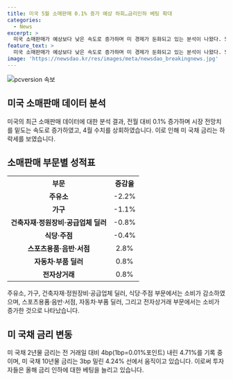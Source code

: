 ```yaml
---
title: 미국 5월 소매판매 0.1% 증가 예상 하회…금리인하 베팅 확대
categories:
  - News
excerpt: >
  미국 소매판매가 예상보다 낮은 속도로 증가하며 미 경제가 둔화되고 있는 분석이 나왔다. 5월 소매판매는 전월 대비 0.1% 증가하여 전망치를 하회했으며, 이는 미 국채 금리 하락을 이끌었다. 자동차와 휘발유를 제외한 소매판매는 0.1% 증가했지만, 주유소, 가구, 식당 등에서 소비가 감소했다. 소매판매 지표 발표 후 투자자들은 올해 금리 인하에 대한 베팅을 늘리고 있으며, 미 국채 금리는 하락세를 보이고 있다.
feature_text: >
  미국 소매판매가 예상보다 낮은 속도로 증가하며 미 경제가 둔화되고 있는 분석이 나왔다. 5월 소매판매는 전월 대비 0.1% 증가하여 전망치를 하회했으며, 이는 미 국채 금리 하락을 이끌었다. 자동차와 휘발유를 제외한 소매판매는 0.1% 증가했지만, 주유소, 가구, 식당 등에서 소비가 감소했다. 소매판매 지표 발표 후 투자자들은 올해 금리 인하에 대한 베팅을 늘리고 있으며, 미 국채 금리는 하락세를 보이고 있다.
image: 'https://newsdao.kr/res/images/meta/newsdao_breakingnews.jpg'
---
```


<p><img src="https://newsdao.kr/res/images/meta/newsdao_breakingnews.jpg" alt="pcversion 속보" /></p>

<h2 data-ke-size="size26">미국 소매판매 데이터 분석</h2>

<p data-ke-size="size16">미국의 최근 소매판매 데이터에 대한 분석 결과, 전월 대비 0.1% 증가하며 시장 전망치를 밑도는 속도로 증가하였고, 4월 수치를 상회하였습니다. 이로 인해 미 국채 금리는 하락세를 보였습니다.</p>

<h2 data-ke-size="size24">소매판매 부문별 성적표</h2>

<table>
    <tr>
        <th>부문</th>
        <th>증감율</th>
    </tr>
    <tr>
        <td style="text-align: center; height: 17px;"><b>주유소</b></td>
        <td style="text-align: center; height: 17px;">-2.2%</td>
    </tr>
    <tr>
        <td style="text-align: center; height: 17px;"><b>가구</b></td>
        <td style="text-align: center; height: 17px;">-1.1%</td>
    </tr>
    <tr>
        <td style="text-align: center; height: 17px;"><b>건축자재·정원장비·공급업체 딜러</b></td>
        <td style="text-align: center; height: 17px;">-0.8%</td>
    </tr>
    <tr>
        <td style="text-align: center; height: 17px;"><b>식당·주점</b></td>
        <td style="text-align: center; height: 17px;">-0.4%</td>
    </tr>
    <tr>
        <td style="text-align: center; height: 17px;"><b>스포츠용품·음반·서점</b></td>
        <td style="text-align: center; height: 17px;">2.8%</td>
    </tr>
    <tr>
        <td style="text-align: center; height: 17px;"><b>자동차·부품 딜러</b></td>
        <td style="text-align: center; height: 17px;">0.8%</td>
    </tr>
    <tr>
        <td style="text-align: center; height: 17px;"><b>전자상거래</b></td>
        <td style="text-align: center; height: 17px;">0.8%</td>
    </tr>
</table>

<p data-ke-size="size16">주유소, 가구, 건축자재·정원장비·공급업체 딜러, 식당·주점 부문에서는 소비가 감소하였으며, 스포츠용품·음반·서점, 자동차·부품 딜러, 그리고 전자상거래 부문에서는 소비가 증가한 것으로 나타났습니다.</p>

<h2 data-ke-size="size24">미 국채 금리 변동</h2>

<p data-ke-size="size16">미 국채 2년물 금리는 전 거래일 대비 4bp(1bp=0.01%포인트) 내린 4.71%를 기록 중이며, 미 국채 10년물 금리는 3bp 밀린 4.24% 선에서 움직이고 있습니다. 이로써 투자자들은 올해 금리 인하에 대한 베팅을 늘리고 있습니다.</p>

